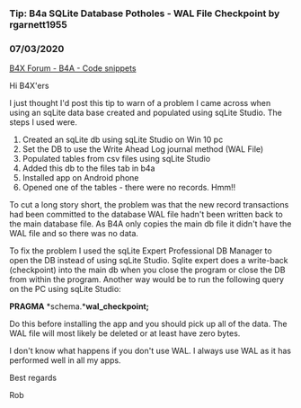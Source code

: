 ### Tip: B4a SQLite Database Potholes - WAL File Checkpoint by rgarnett1955
### 07/03/2020
[B4X Forum - B4A - Code snippets](https://www.b4x.com/android/forum/threads/119750/)

Hi B4X'ers  
  
I just thought I'd post this tip to warn of a problem I came across when using an sqLite data base created and populated using sqLite Studio. The steps I used were.  
  

1. Created an sqLite db using sqLite Studio on Win 10 pc
2. Set the DB to use the Write Ahead Log journal method (WAL File)
3. Populated tables from csv files using sqLite Studio
4. Added this db to the files tab in b4a
5. Installed app on Android phone
6. Opened one of the tables - there were no records. Hmm!!

  
To cut a long story short, the problem was that the new record transactions had been committed to the database WAL file hadn't been written back to the main database file. As B4A only copies the main db file it didn't have the WAL file and so there was no data.  
  
To fix the problem I used the sqLite Expert Professional DB Manager to open the DB instead of using sqLite Studio. Sqlite expert does a write-back (checkpoint) into the main db when you close the program or close the DB from within the program. Another way would be to run the following query on the PC using sqLite Studio:  
  
 **PRAGMA** *schema.***wal\_checkpoint;**   
  
Do this before installing the app and you should pick up all of the data. The WAL file will most likely be deleted or at least have zero bytes.  
  
I don't know what happens if you don't use WAL. I always use WAL as it has performed well in all my apps.  
  
Best regards  
  
Rob